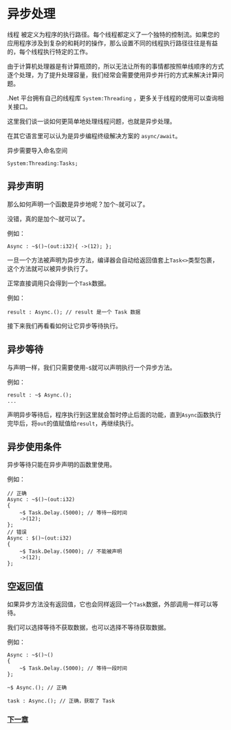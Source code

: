 # 异步处理
线程 被定义为程序的执行路径。每个线程都定义了一个独特的控制流。如果您的应用程序涉及到复杂的和耗时的操作，那么设置不同的线程执行路径往往是有益的，每个线程执行特定的工作。  

由于计算机处理器是有计算瓶颈的，所以无法让所有的事情都按照单线顺序的方式逐个处理，为了提升处理容量，我们经常会需要使用异步并行的方式来解决计算问题。  

.Net 平台拥有自己的线程库 `System:Threading` ，更多关于线程的使用可以查询相关接口。  

这里我们谈一谈如何更简单地处理线程问题，也就是异步处理。  

在其它语言里可以认为是异步编程终级解决方案的 `async/await`。  

异步需要导入命名空间
```
System:Threading:Tasks;
```
## 异步声明
那么如何声明一个函数是异步地呢？加个`~`就可以了。

没错，真的是加个`~`就可以了。

例如：
```
Async : ~$()~(out:i32){ ->(12); };
```
一旦一个方法被声明为异步方法，编译器会自动给返回值套上`Task<>`类型包裹，这个方法就可以被异步执行了。

正常直接调用只会得到一个`Task`数据。

例如：
```
result : Async.(); // result 是一个 Task 数据
```
接下来我们再看看如何让它异步等待执行。
## 异步等待
与声明一样，我们只需要使用`~$`就可以声明执行一个异步方法。

例如：
```
result : ~$ Async.(); 
...
```
声明异步等待后，程序执行到这里就会暂时停止后面的功能，直到`Async`函数执行完毕后，将`out`的值赋值给`result`，再继续执行。
## 异步使用条件
异步等待只能在异步声明的函数里使用。

例如：
```
// 正确
Async : ~$()~(out:i32)
{ 
    ~$ Task.Delay.(5000); // 等待一段时间
    ->(12); 
};
// 错误
Async : $()~(out:i32)
{ 
    ~$ Task.Delay.(5000); // 不能被声明
    ->(12); 
};
```
## 空返回值
如果异步方法没有返回值，它也会同样返回一个`Task`数据，外部调用一样可以等待。

我们可以选择等待不获取数据，也可以选择不等待获取数据。

例如：
```
Async : ~$()~()
{
    ~$ Task.Delay.(5000); // 等待一段时间
};

~$ Async.(); // 正确

task : Async.(); // 正确，获取了 Task
```
### [下一章](泛型.md)